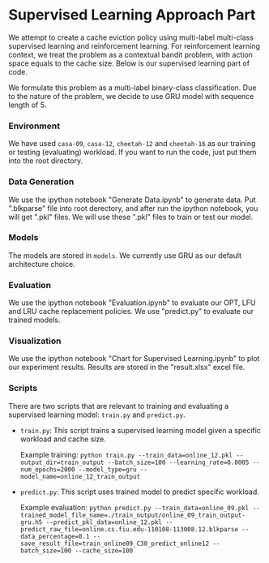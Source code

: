 # Supervised Learning Approach Part

We attempt to create a cache eviction policy using multi-label multi-class supervised learning and reinforcement learning. For reinforcement learning context, we treat the problem as a contextual bandit problem, with action space equals to the cache size. Below is our supervised learning part of code. 

We formulate this problem as a multi-label binary-class classification. Due to the nature of the problem, we decide to use GRU model with sequence length of 5.

### **Environment**

We have used `casa-09`, `casa-12`, `cheetah-12` and `cheetah-16` as our training or testing (evaluating) workload. If you want to run the code, just put them into the root directory.

### **Data Generation**

We use the ipython notebook "Generate Data.ipynb" to generate data. Put ".blkparse" file into root derectory, and after run the ipython notebook, you will get ".pkl" files. We will use these ".pkl" files to train or test our model.

### **Models**

The models are stored in `models`. We currently use GRU as our default architecture choice.

### **Evaluation**

We use the ipython notebook "Evaluation.ipynb" to evaluate our OPT, LFU and LRU cache replacement policies. We use "predict.py" to evaluate our trained models.

### **Visualization**

We use the ipython notebook "Chart for Supervised Learning.ipynb" to plot our experiment results. Results are stored in the "result.xlsx" excel file.


### **Scripts**

There are two scripts that are relevant to training and evaluating a supervised learning model: `train.py` and `predict.py`.

- `train.py`: This script trains a supervised learning model given a specific workload and cache size.  

  Example training: `python train.py --train_data=online_12.pkl --output_dir=train_output --batch_size=100 --learning_rate=0.0005 --num_epochs=2000 --model_type=gru --model_name=online_12_train_output`

- `predict.py`: This script uses trained model to predict specific workload.

  Example evaluation: `python predict.py --train_data=online_09.pkl --trained_model_file_name=./train_output/online_09_train_output-gru.h5 --predict_pkl_data=online_12.pkl --predict_raw_file=online.cs.fiu.edu-110108-113008.12.blkparse --data_percentage=0.1 --save_result_file=train_online09_C30_predict_online12 --batch_size=100 --cache_size=100`

